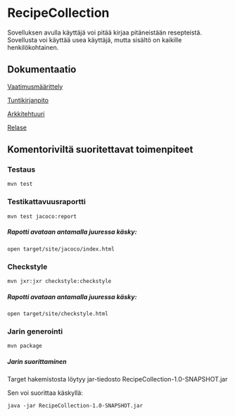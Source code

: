 # RecipeCollection

Sovelluksen avulla käyttäjä voi pitää kirjaa pitäneistään resepteistä. 
Sovellusta voi käyttää usea käyttäjä, mutta sisältö on kaikille henkilökohtainen.


## Dokumentaatio

[Vaatimusmäärittely](https://github.com/jennaran/ot-harjoitustyo/blob/master/dokumentaatio/alustava_maarittelydokumentti.md)

[Tuntikirjanpito](https://github.com/jennaran/ot-harjoitustyo/blob/master/dokumentaatio/tuntikirjanpito.md)

[Arkkitehtuuri](https://github.com/jennaran/ot-harjoitustyo/blob/master/dokumentaatio/arkkitehtuuri.md)

[Relase]()

## Komentoriviltä suoritettavat toimenpiteet

### Testaus

```
mvn test
```

### Testikattavuusraportti

```     
mvn test jacoco:report
```

##### Rapotti avataan antamalla juuressa käsky:

```
open target/site/jacoco/index.html
```

### Checkstyle

```
mvn jxr:jxr checkstyle:checkstyle
```

##### Rapotti avataan antamalla juuressa käsky:

```
open target/site/checkstyle.html
```

### Jarin generointi

```
mvn package 
```

##### Jarin suorittaminen

Target hakemistosta löytyy jar-tiedosto RecipeCollection-1.0-SNAPSHOT.jar

Sen voi suorittaa käskyllä:

```
java -jar RecipeCollection-1.0-SNAPSHOT.jar
```
